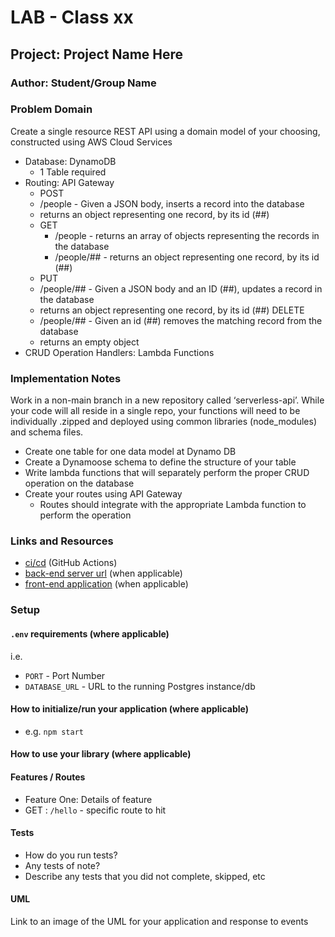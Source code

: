 # LAB - Class xx

## Project: Project Name Here

### Author: Student/Group Name

### Problem Domain  

Create a single resource REST API using a domain model of your choosing, constructed using AWS Cloud Services

* Database: DynamoDB
  * 1 Table required
* Routing: API Gateway
  * POST
  * /people - Given a JSON body, inserts a record into the database
  * returns an object representing one record, by its id (##)
  * GET
    * /people - returns an array of objects representing the records in the database
    * /people/## - returns an object representing one record, by its id (##)
  * PUT
  * /people/## - Given a JSON body and an ID (##), updates a record in the database
  * returns an object representing one record, by its id (##)
DELETE
  * /people/## - Given an id (##) removes the matching record from the database
  * returns an empty object
* CRUD Operation Handlers: Lambda Functions

### Implementation Notes

Work in a non-main branch in a new repository called ‘serverless-api’. While your code will all reside in a single repo, your functions will need to be individually .zipped and deployed using common libraries (node_modules) and schema files.

* Create one table for one data model at Dynamo DB
* Create a Dynamoose schema to define the structure of your table
* Write lambda functions that will separately perform the proper CRUD operation on the database
* Create your routes using API Gateway
    * Routes should integrate with the appropriate Lambda function to perform the operation

### Links and Resources

* [ci/cd](http://xyz.com) (GitHub Actions)
* [back-end server url](http://xyz.com) (when applicable)
* [front-end application](http://xyz.com) (when applicable)

### Setup

#### `.env` requirements (where applicable)

i.e.

* `PORT` - Port Number
* `DATABASE_URL` - URL to the running Postgres instance/db

#### How to initialize/run your application (where applicable)

* e.g. `npm start`

#### How to use your library (where applicable)

#### Features / Routes

* Feature One: Details of feature
* GET : `/hello` - specific route to hit

#### Tests

* How do you run tests?
* Any tests of note?
* Describe any tests that you did not complete, skipped, etc

#### UML

Link to an image of the UML for your application and response to events
